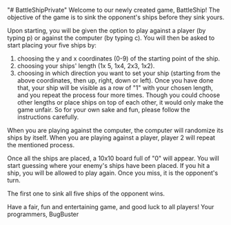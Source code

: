 "# BattleShipPrivate" 
Welcome to our newly created game, BattleShip!
The objective of the game is to sink the opponent's ships before they sink yours.

Upon starting, you will be given the option to play against a player (by typing p) or against the computer (by typing c).
You will then be asked to start placing your five ships by:
1. choosing the y and x coordinates (0-9) of the starting point of the ship.
2. choosing your ships' length (1x 5, 1x4, 2x3, 1x2).  
3. choosing in which direction you want to set your ship (starting from the above coordinates, then up, right, down or left).
Once you have done that, your ship will be visible as a row of "1" with your chosen length, and you repeat the process four 
more times. 
Though you could choose other lengths or place ships on top of each other, it would only make the game unfair. So for your 
own sake and fun, please follow the instructions carefully.

When you are playing against the computer, the computer will randomize its ships by itself.
When you are playing against a player, player 2 will repeat the mentioned process.

Once all the ships are placed, a 10x10 board full of "0" will appear. You will start guessing where your enemy's ships
have been placed. If you hit a ship, you will be allowed to play again. Once you miss, it is the opponent's turn.

The first one to sink all five ships of the opponent wins. 

Have a fair, fun and entertaining game, and good luck to all players!
Your programmers,
BugBuster